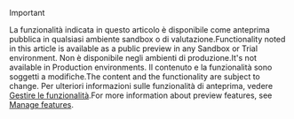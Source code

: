 > [!IMPORTANT]
> <span data-ttu-id="d2a3e-101">La funzionalità indicata in questo articolo è disponibile come anteprima pubblica in qualsiasi ambiente sandbox o di valutazione.</span><span class="sxs-lookup"><span data-stu-id="d2a3e-101">Functionality noted in this article is available as a public preview in any Sandbox or Trial environment.</span></span> <span data-ttu-id="d2a3e-102">Non è disponibile negli ambienti di produzione.</span><span class="sxs-lookup"><span data-stu-id="d2a3e-102">It's not available in Production environments.</span></span> <span data-ttu-id="d2a3e-103">Il contenuto e la funzionalità sono soggetti a modifiche.</span><span class="sxs-lookup"><span data-stu-id="d2a3e-103">The content and the functionality are subject to change.</span></span> <span data-ttu-id="d2a3e-104">Per ulteriori informazioni sulle funzionalità di anteprima, vedere [Gestire le funzionalità](../hr-admin-manage-features.md).</span><span class="sxs-lookup"><span data-stu-id="d2a3e-104">For more information about preview features, see [Manage features](../hr-admin-manage-features.md).</span></span>